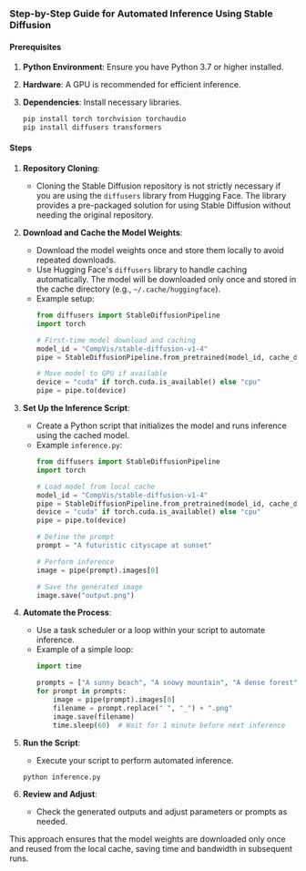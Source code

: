 ### Step-by-Step Guide for Automated Inference Using Stable Diffusion

#### Prerequisites
1. **Python Environment**: Ensure you have Python 3.7 or higher installed.
2. **Hardware**: A GPU is recommended for efficient inference.
3. **Dependencies**: Install necessary libraries.

   ```bash
   pip install torch torchvision torchaudio
   pip install diffusers transformers
   ```

#### Steps

1. **Repository Cloning**:
   - Cloning the Stable Diffusion repository is not strictly necessary if you are using the `diffusers` library from Hugging Face. The library provides a pre-packaged solution for using Stable Diffusion without needing the original repository.

2. **Download and Cache the Model Weights**:
   - Download the model weights once and store them locally to avoid repeated downloads.
   - Use Hugging Face's `diffusers` library to handle caching automatically. The model will be downloaded only once and stored in the cache directory (e.g., `~/.cache/huggingface`).
   - Example setup:
     ```python
     from diffusers import StableDiffusionPipeline
     import torch

     # First-time model download and caching
     model_id = "CompVis/stable-diffusion-v1-4"
     pipe = StableDiffusionPipeline.from_pretrained(model_id, cache_dir="./model_cache")

     # Move model to GPU if available
     device = "cuda" if torch.cuda.is_available() else "cpu"
     pipe = pipe.to(device)
     ```

3. **Set Up the Inference Script**:
   - Create a Python script that initializes the model and runs inference using the cached model.
   - Example `inference.py`:
     ```python
     from diffusers import StableDiffusionPipeline
     import torch

     # Load model from local cache
     model_id = "CompVis/stable-diffusion-v1-4"
     pipe = StableDiffusionPipeline.from_pretrained(model_id, cache_dir="./model_cache")
     device = "cuda" if torch.cuda.is_available() else "cpu"
     pipe = pipe.to(device)

     # Define the prompt
     prompt = "A futuristic cityscape at sunset"

     # Perform inference
     image = pipe(prompt).images[0]

     # Save the generated image
     image.save("output.png")
     ```

4. **Automate the Process**:
   - Use a task scheduler or a loop within your script to automate inference.
   - Example of a simple loop:
     ```python
     import time

     prompts = ["A sunny beach", "A snowy mountain", "A dense forest"]
     for prompt in prompts:
         image = pipe(prompt).images[0]
         filename = prompt.replace(" ", "_") + ".png"
         image.save(filename)
         time.sleep(60)  # Wait for 1 minute before next inference
     ```

5. **Run the Script**:
   - Execute your script to perform automated inference.
   ```bash
   python inference.py
   ```

6. **Review and Adjust**:
   - Check the generated outputs and adjust parameters or prompts as needed.

This approach ensures that the model weights are downloaded only once and reused from the local cache, saving time and bandwidth in subsequent runs.